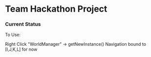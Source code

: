 # Team Hackathon Project

### Current Status
To Use:

Right Click "WorldManager" -> getNewInstance()
Navigation bound to [I,J,K,L] for now